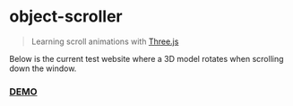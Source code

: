 # object-scroller

> Learning scroll animations with [Three.js](https://threejs.org/docs/)

Below is the current test website where a 3D model rotates when scrolling down the window.

### [DEMO](https://tpcav.github.io/object-scroller/)
